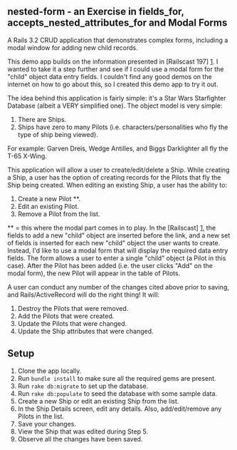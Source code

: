 nested-form - an Exercise in fields_for, accepts_nested_attributes_for and Modal Forms
--------------------------------------------------------------------------------------

A Rails 3.2 CRUD application that demonstrates complex forms, including a modal window for adding new child records.

This demo app builds on the information presented in [Railscast 197] [1].
I wanted to take it a step further and see if I could use a modal form for the "child" object data entry fields.  I couldn't find any good demos on the internet on how to go about this, so I created this demo app to try it out.

The idea behind this application is fairly simple:  it's a Star Wars Starfighter Database (albeit a VERY simplified one).
The object model is very simple:

  1.  There are Ships.  
  2.  Ships have zero to many Pilots (i.e. characters/personalities who fly the type of ship being viewed).

  For example:  Garven Dreis, Wedge Antilles, and Biggs Darklighter all fly the T-65 X-Wing.

This application will allow a user to create/edit/delete a Ship.  While creating a Ship, a user has the option of creating 
records for the Pilots that fly the Ship being created.  When editing an existing Ship, a user has the ability to:

  1.  Create a new Pilot **.
  2.  Edit an existing Pilot.
  3.  Remove a Pilot from the list.

** = this where the modal part comes in to play. In the [Railscast] [1], the fields to add a new "child" object are inserted before the link, and a new set of fields is inserted for each new "child" object the user wants to create.  Instead, I'd like to use a modal form that will display the required data entry fields.  The form allows a user to enter a single "child" object (a Pilot in this case).  After the Pilot has been added (i.e. the user clicks "Add" on the modal form), the new Pilot will appear in the table of Pilots.

A user can conduct any number of the changes cited above prior to saving, and Rails/ActiveRecord will do the right thing!  It will:

  1.  Destroy the Pilots that were removed.
  2.  Add the Pilots that were created.
  3.  Update the Pilots that were changed.
  4.  Update the Ship attributes that were changed.

Setup
-----
1.  Clone the app locally.
2.  Run ```bundle install``` to make sure all the required gems are present.
3.  Run ```rake db:migrate``` to set up the database.
4.  Run ```rake db:populate``` to seed the database with some sample data.
5.  Create a new Ship or edit an existing Ship from the list.
6.  In the Ship Details screen, edit any details.  Also, add/edit/remove any Pilots in the list.
7.  Save your changes.
8.  View the Ship that was edited during Step 5.
9.  Observe all the changes have been saved.

[1]: http://railscasts.com/episodes/197-nested-model-form-part-2

